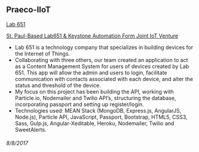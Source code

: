 ## Praeco-IIoT

[Lab 651](http://lab651.com/) 

[St. Paul-Based Lab651 & Keystone Automation Form Joint IoT Venture](https://tech.mn/news/2017/06/09/st-paul-based-lab651-keystone-automation-for-joint-iot-venture/)

+ Lab 651 is a technology company that specializes in building devices for the Internet of Things.
+ Collaborating with three others, our team created an application to act as a Content Management System for users of devices created by Lab 651. This app will allow the admin and users to login, facilitate communication with contacts associated with each device, and alter the status and threshold of the device.
+ My focus on this project has been building the API, working with Particle.io, Nodemailer and Twilio API’s, structuring the database, incorporating passport and setting up register/login.
+ Technologies used: MEAN Stack (MongoDB, Express.js, AngularJS, Node.js), Particle API, JavaScript, Passport, Bootstrap, HTML5, CSS3, Sass, Gulp.js, Angular-Xeditable, Heroku, Nodemailer, Twilio and SweetAlerts.
        

###### 8/8/2017
